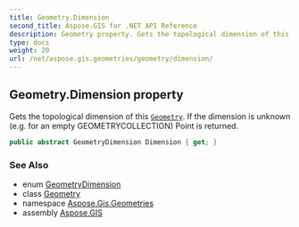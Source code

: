```yaml
---
title: Geometry.Dimension
second_title: Aspose.GIS for .NET API Reference
description: Geometry property. Gets the topological dimension of this Geometry. If the dimension is unknown e.g. for an empty GEOMETRYCOLLECTION Point is returned.
type: docs
weight: 20
url: /net/aspose.gis.geometries/geometry/dimension/
---
```

## Geometry.Dimension property

Gets the topological dimension of this [`Geometry`](../). If the dimension is unknown (e.g. for an empty GEOMETRYCOLLECTION) Point is returned.

```csharp
public abstract GeometryDimension Dimension { get; }
```

### See Also

* enum [GeometryDimension](../../geometrydimension/)
* class [Geometry](../)
* namespace [Aspose.Gis.Geometries](../../geometry/)
* assembly [Aspose.GIS](../../../)


